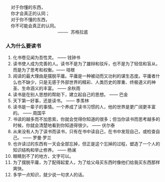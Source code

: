 <pre>
  对于你懂的东西，
  你才会真正的认同；
  对于你不懂的东西，
  你不可能会真正的认同。
  					———— 苏格拉底
</pre>

### 人为什么要读书

1. 化书卷见闻为吾性灵。 —— 钱钟书
2. 读书使人成为完善的人。读书不是为了雄辩和驳斥，也不是为了轻信和盲从，而是为了思考和权衡。—— 培根
3. 阅读的最大理由是摆脱平庸。平庸是一种被动而又功利的谋生态度。平庸者什么也不缺少，只是无感于外部世界的精彩、人类历史的厚重、终极道义的神圣、生命涵义的丰富。 —— 余秋雨
4. 读书是在别人思想的帮助下，建立起自己的思想。 —— 巴金
5. 天下第一好事，还是读书。 —— 季羡林
6. 读书是一辈子的事情。一个养成了读书习惯的人，他的世界是更广阔更丰富的。 —— 周国平
7. 书读的越多而不加思索，你就会觉得你知道的很多；但当你读书而思考越多的时候，你就会清楚地看到你知道得很少。 —— 伏尔泰
8. 从来没有人为了读书而读书，只有在书中读自己，在书中发现自己，或检查自己。 —— 罗曼·罗兰
9. 也许读过的东西有一天会全部忘掉，但正是这个忘掉的过程，塑造了一个人的知识结构和举止修养。 —— 杨澜
10. 眼睛到不了的地方，文字可以。
11. 为了摆脱平庸，为了配得起爱人，为了给父母买东西时像他们给我买东西那样爽快。
12. 多学一点知识，就少说一句求人的话。

